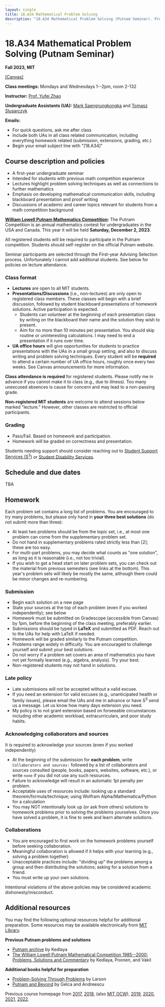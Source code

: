 ```yaml
---
layout: single
title: 18.A34 Mathematical Problem Solving
description: "18.A34 Mathematical Problem Solving (Putnam Seminar). Prof. Yufei Zhao"
---
```


# 18.A34 Mathematical Problem Solving (Putnam Seminar)

<!-- [\[Dropbox (schedule & homework PDFs)\]](https://www.dropbox.com/sh/7665ym3sy0mqcvy/AACMWUULT7COyVwnoDVeYOzVa?dl=0)
[\[Canvas\]](https://canvas.mit.edu/courses/15882) -->

**Fall 2023, MIT** 

[\[Canvas\]](https://canvas.mit.edu/courses/21703)

**Class meetings:** Mondays and Wednesdays 1--2pm, room 2-132

**Instructor:** [Prof. Yufei Zhao](http://yufeizhao.com)

**Undergraduate Assistants (UA):**
[Mark Saengrungkongka](mailto:psaeng@mit.edu)
and
[Tomasz Slusarczyk](mailto:tomaszsl@mit.edu)

**Emails:**

- For quick questions, ask me after class
- Include both UAs in all class related communication, including everything homework related (submission, extensions, grading, etc.)
- Begin your email subject line with "\[18.A34\]"

## Course description and policies

- A first-year undergraduate seminar
- Intended for students with previous math competition experience
- Lectures highlight problem solving techniques as well as connections to further mathematics
- Emphasis on developing mathematical communication skills, including blackboard presentation and proof writing
- Discussions of academic and career topics relevant for students from a math competition background

**[William Lowell Putnam Mathematics Competition](https://www.maa.org/math-competitions/putnam-competition):**
The Putnam Competition is an annual mathematics contest for undergraduates in the USA and Canada.
This year it will be held **Saturday, December 2, 2023**.

All registered students will be required to participate in the Putnam competition. Students should self-register on the official Putnam website.

Seminar participants are selected through the First-year Advising Selection process.
Unfortunately I cannot add additional students.
See below for policies on lecture attendance.

### Class format

- **Lectures** are open to all MIT students.
- **Presentations/Discussions** (i.e., non-lectures) are only open to registered class members. These classes will begin with a brief discussion, followed by student blackboard presentations of homework solutions. Active participation is expected.
  - Students can volunteer at the beginning of each presentation class by writing on the blackboard their name and the solution they wish to present.
  - Aim for no more than 10 minutes per presentation. You should skip routine or uninteresting calculations. I may need to end a presentation if it runs over time.
- **UA office hours** will give opportunities for students to practice presentations with the UAs in a small group setting, and also to discuss writing and problem solving techniques.
Every student will be **required** to attend a certain number of UA office hours, roughly once every two weeks. See Canvas announcements for more information.

**Class attendance is required** for registered students.
Please notify me in advance if you cannot make it to class (e.g., due to illness).
Too many unexcused absences is cause for concern and may lead to a non-passing grade.

**Non-registered MIT students** are welcome to attend sessions below marked "lecture." However, other classes are restricted to official participants.

### Grading

- Pass/Fail. Based on homework and participation.
- Homework will be graded on correctness and presentation.

Students needing support should consider reaching out to [Student Support Services (S<sup>3</sup>)](https://studentlife.mit.edu/s3) or [Student Disability Services](https://studentlife.mit.edu/das).

## Schedule and due dates

TBA
<!-- [\[Dropbox with schedule and homework PDFs\]](https://www.dropbox.com/sh/7665ym3sy0mqcvy/AACMWUULT7COyVwnoDVeYOzVa?dl=0) -->


## Homework

Each problem set contains a long list of problems. You are encouraged to try many problems, but please only hand in **your three best solutions** (do not submit more than three):

- At least two problems should be from the topic set, i.e., at most one problem can come from the supplementary problem set.
- Do not hand in supplementary problems rated strictly less than [2]; these are too easy.
- For multi-part problems, you may decide what counts as "one solution", as long as it is reasonable (i.e., not too trivial).
- If you wish to get a head start on later problem sets, you can check out the material from previous semesters (see links at the bottom).
This year's problem sets will likely be mostly the same, although there could be minor changes and re-numbering.

### Submission

- Begin each solution on a new page
- State your sources at the top of each problem (even if you worked independently); see below
- Homework must be submitted on Gradescope (accessible from Canvas) by 1pm, before the beginning of the class meeting, preferably earlier.
- Submissions should be typed in **LaTeX** and submitted as PDF. Reach out to the UAs for help with LaTeX if needed.
- Homework will be graded similarly to the Putnam competition.
- Problems range widely in difficulty. You are encouraged to challenge yourself and submit your best solutions.
- Do not worry if a problem set covers an area of mathematics you have not yet formally learned (e.g., algebra, analysis). Try your best.
- Non-registered students may not hand in solutions.


### Late policy

- Late submissions will not be accepted without a valid excuse.
- If you need an extension for valid excuses (e.g., unanticipated health or family issues), please email the UAs and me in advance or have S<sup>3</sup> send us a message. Let us know how many days extension you need.
- My policy is to not grant extension based on forseeable circumstances including other academic workload, extracurriculars, and poor study habits.

### Acknowledging collaborators and sources

It is required to acknowledge your sources (even if you worked independently)

- At the beginning of the submission for **each problem**, write `Collaborators and sources:` followed by a list of collaborators and sources consulted (people, books, papers, websites, software, etc.), or write `none` if you did not use any such resources.
- Failure to acknowledge will result in an automatic 1pt penalty per problem.
- Acceptable uses of resources include: looking up a standard theorem/formula/technique; using Wolfram Alpha/Mathematica/Python for a calculation
- You may NOT intentionally look up (or ask from others) solutions to homework problems prior to solving the problems yourselves. 
Once you have solved a problem, it is fine to seek and learn alternate solutions.

### Collaborations

- You are encouraged to first work on the homework problems yourself before seeking collaboration.
- Meaningful collaboration is allowed if it helps with your learning (e.g., solving a problem together)
- Unacceptable practices include: "dividing up" the problems among a group and then distributing the solutions; asking for a solution from a friend.
- You must write up your own solutions.

Intentional violations of the above policies may be considered academic dishonesty/misconduct.


## Additional resources

You may find the following optional resources helpful for additional preparation.
Some resources may be available electronically from [MIT Library](https://libraries.mit.edu/).

**Previous Putnam problems and solutions**

- [Putnam archive](http://kskedlaya.org/putnam-archive/) by Kedlaya
- [The William Lowell Putnam Mathematical Competition 1985--2000: Problems, Solutions and Commentary](https://www.amazon.com/William-Lowell-Mathematical-Competition-1985-2000/dp/0883858274) by Kedlaya, Poonen, and Vakil

**Additional books helpful for preparation**

- [Problem-Solving Through Problems](https://www.amazon.com/Problem-Solving-Through-Problems-Problem-Mathematics/dp/0387961712/) by Larson
- [Putnam and Beyond](https://www.amazon.com/Putnam-Beyond-Razvan-Gelca/dp/0387257659/) by Gelca and Andreescu

Previous course homepage from
[2017](fa17/),
[2018](fa18/),
(also [MIT OCW](https://ocw.mit.edu/courses/mathematics/18-a34-mathematical-problem-solving-putnam-seminar-fall-2018/)),
[2019](fa19/),
[2020](fa20/),
[2021](fa21/),
[2022](fa22/).